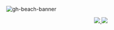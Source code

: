 ![gh-beach-banner](https://user-images.githubusercontent.com/57762234/185401269-59f0e43f-4035-4381-9fcb-8b8791974ccd.png)
<div align="center">
  <a href="https://codepen.io/Johnmuir2001">
    <img src="https://img.shields.io/badge/Codepen-000000?style=for-the-badge&logo=codepen&logoColor=white"/>
  </a>
  <a href="[https://codepen.io/Johnmuir2001](https://www.instagram.com/john.r.muir/)">
    <img src="[https://img.shields.io/badge/Codepen-000000?style=for-the-badge&logo=codepen&logoColor=white](https://img.shields.io/badge/Instagram-%23E4405F.svg?style=for-the-badge&logo=Instagram&logoColor=white)"/>
  </a>
</div>
